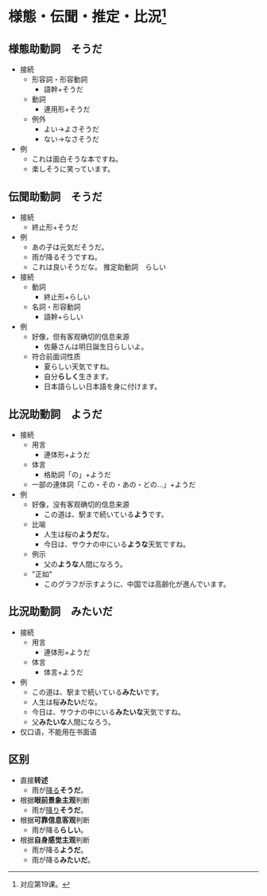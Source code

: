 # 様態・伝聞・推定・比況[^title]

## 様態助動詞　そうだ
- 接続
  - 形容詞・形容動詞
    - 語幹+そうだ
  - 動詞
    - 連用形+そうだ
  - 例外
    - よい→よさそうだ
    - ない→なさそうだ
- 例
  - これは面白そうな本ですね。
  - 楽しそうに笑っています。

## 伝聞助動詞　そうだ
- 接続
  - 終止形+そうだ
- 例
  - あの子は元気だそうだ。
  - 雨が降るそうですね。
  - これは良いそうだな。
推定助動詞　らしい
- 接続
  - 動詞
    - 終止形+らしい
  - 名詞・形容動詞
    - 語幹+らしい
- 例
  - 好像，但有客观确切的信息来源
    - 佐藤さんは明日誕生日らしいよ。
  - 符合前面词性质
    - 夏らしい天気ですね。
    - 自分**らしく**生きます。
    - 日本語らしい日本語を身に付けます。

## 比況助動詞　ようだ
- 接続
  - 用言
    - 連体形+ようだ
  - 体言
    - 格助詞「の」+ようだ
  - 一部の連体詞「この・その・あの・どの...」+ようだ
- 例
  - 好像，没有客观确切的信息来源
    - この道は、駅まで続いている**よう**です。
  - 比喻
    - 人生は桜の**ようだ**な。
    - 今日は、サウナの中にいる**ような**天気ですね。
  - 例示
    - 父の**ような**人間になろう。
  - "正如"
    - このグラフが示すように、中国では高齢化が進んでいます。

## 比況助動詞　みたいだ　
- 接続
  - 用言
    - 連体形+ようだ
  - 体言
    - 体言+ようだ
- 例
  - この道は、駅まで続いている**みたい**です。
  - 人生は桜**みたい**だな。
  - 今日は、サウナの中にいる**みたいな**天気ですね。
  - 父**みたいな**人間になろう。
- 仅口语，不能用在书面语

## 区别
- 直接**转述**
  - 雨が<u>降る</u>**そうだ**。
- 根据**眼前景象主观**判断
  - 雨が<u>降り</u>**そうだ**。
- 根据**可靠信息客观**判断
  - 雨が降る**らしい**。
- 根据**自身感觉主观**判断
  - 雨が降る**ようだ**。
  - 雨が降る**みたいだ**。

[^title]: 对应第19课。

